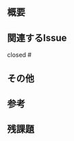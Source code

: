 <!-- 無理に以下の全てを埋める必要はありません🌟 -->

## 概要
<!-- 問題や目的についての、明確な説明 -->


## 関連するIssue
<!-- このPRに関連するイシューが既にある場合は、以下の「closed」の横にリンクしてください。
関連するイシューがない場合は、このPRが受け入れられる可能性が高くなるように、まずイシューを開くことをお勧めします。 -->

closed #


## その他
<!-- このPRに関する懸念点・アイデア・重点的にレビューして欲しいポイントを説明してください。
また、UIの変更などは動作確認用のスクリーンショットなどがあると、レビューがスムーズに行われます 。 -->


## 参考


## 残課題
<!-- やれていないこと、または作業中に発見した別の問題についての簡潔な説明。
別対応となる場合は、新たにイシューを作り#2 の様に紐付けます。 -->
